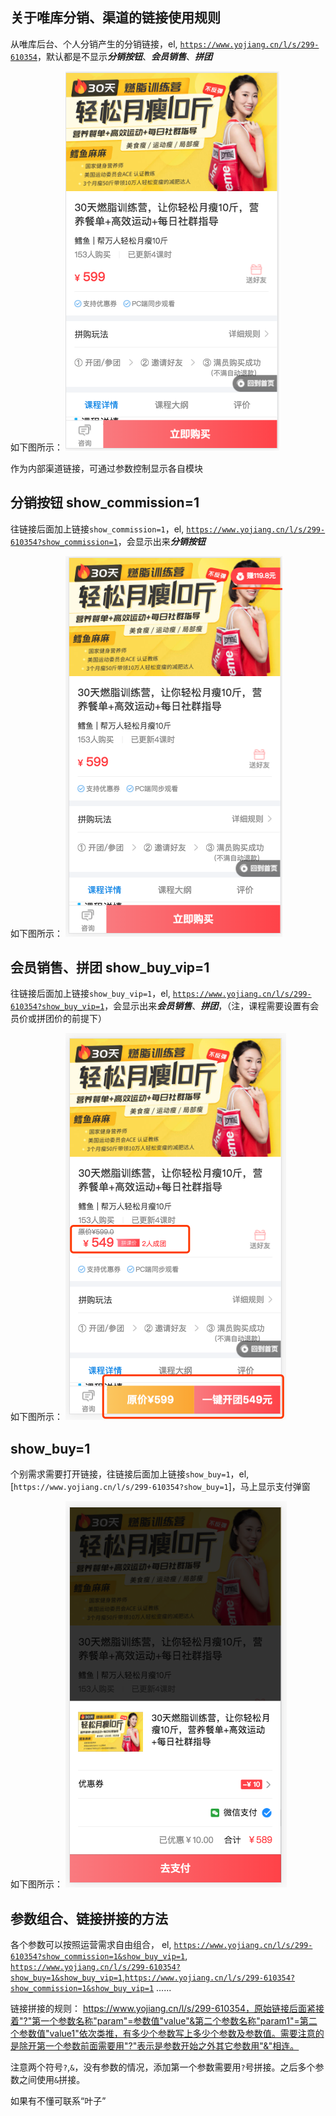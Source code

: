 ## 关于唯库分销、渠道的链接使用规则

从唯库后台、个人分销产生的分销链接，el, [`https://www.yojiang.cn/l/s/299-610354`](https://www.yojiang.cn/l/s/299-610354)，默认都是不显示***分销按钮***、***会员销售***、***拼团***

如下图所示：
![avatar](WX20181012-192106.png)

作为内部渠道链接，可通过参数控制显示各自模块

## 分销按钮 show_commission=1
往链接后面加上链接`show_commission=1`，el, [`https://www.yojiang.cn/l/s/299-610354?show_commission=1`](https://www.yojiang.cn/l/s/299-610354?show_commission=1)，会显示出来***分销按钮***

如下图所示：
![avatar](WX20181012-193731.png)

## 会员销售、拼团 show_buy_vip=1
往链接后面加上链接`show_buy_vip=1`，el, [`https://www.yojiang.cn/l/s/299-610354?show_buy_vip=1`](https://www.yojiang.cn/l/s/299-610354?show_commission=1)，会显示出来***会员销售***、***拼团***，（注，课程需要设置有会员价或拼团价的前提下）

如下图所示：
![avatar](WX20181012-194459.png)

## show_buy=1
个别需求需要打开链接，往链接后面加上链接`show_buy=1`，el, [`https://www.yojiang.cn/l/s/299-610354?show_buy=1`]，马上显示支付弹窗

如下图所示：
![avatar](WX20181012-195051.png)

## 参数组合、链接拼接的方法
各个参数可以按照运营需求自由组合，
el,
[`https://www.yojiang.cn/l/s/299-610354?show_commission=1&show_buy_vip=1`](https://www.yojiang.cn/l/s/299-610354?show_commission=1&show_buy_vip=1),
[`https://www.yojiang.cn/l/s/299-610354?show_buy=1&show_buy_vip=1`](https://www.yojiang.cn/l/s/299-610354?show_buy=1&show_buy_vip=1),[`https://www.yojiang.cn/l/s/299-610354?show_commission=1&show_buy_vip=1`](https://www.yojiang.cn/l/s/299-610354?show_commission=1&show_buy_vip=1)
......

链接拼接的规则：
https://www.yojiang.cn/l/s/299-610354，原始链接后面紧接着"?"第一个参数名称"param"=参数值"value"&第二个参数名称"param1"=第二个参数值"value1"依次类推，有多少个参数写上多少个参数及参数值。需要注意的是除开第一个参数前面需要用"?"表示是参数开始之外其它参数用"&"相连。

注意两个符号`?`,`&`，没有参数的情况，添加第一个参数需要用`?`号拼接。之后多个参数之间使用`&`拼接。

如果有不懂可联系“叶子”






